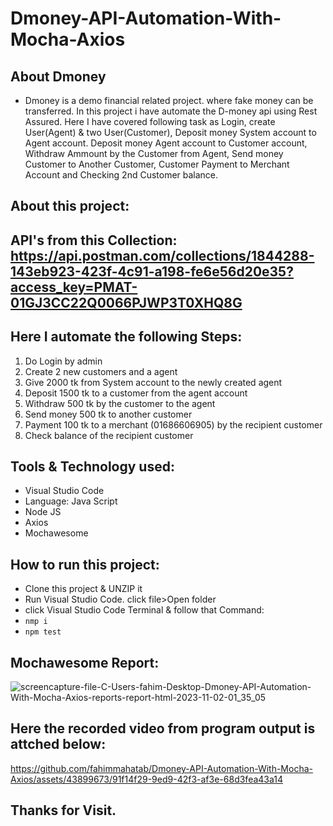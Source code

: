 # Dmoney-API-Automation-With-Mocha-Axios
## About Dmoney
- Dmoney is a demo financial related project. where fake money can be transferred. In this project i have automate the D-money api using Rest Assured. Here I have covered following task as Login, create User(Agent) & two User(Customer), Deposit money System account to Agent account. Deposit money Agent account to Customer account, Withdraw Ammount by the Customer from Agent, Send money Customer to Another Customer, Customer Payment to Merchant Account and Checking 2nd Customer balance.
## About this project:
## API's from this Collection: https://api.postman.com/collections/1844288-143eb923-423f-4c91-a198-fe6e56d20e35?access_key=PMAT-01GJ3CC22Q0066PJWP3T0XHQ8G
## Here I automate the following Steps:
1. Do Login by admin
2. Create 2 new customers and a agent
3. Give 2000 tk from System account to the newly created agent
4. Deposit 1500 tk to a customer from the agent account
5. Withdraw 500 tk by the customer to the agent
6. Send money 500 tk to another customer
7. Payment 100 tk to a merchant (01686606905) by the recipient customer
8. Check balance of the recipient customer

## Tools & Technology used:
- Visual Studio Code
- Language: Java Script
- Node JS
- Axios
- Mochawesome

## How to run this project:
- Clone this project & UNZIP it
- Run Visual Studio Code. click file>Open folder 
- click Visual Studio Code Terminal & follow that Command:
- ``` nmp i ```
- ``` npm test ```

## Mochawesome Report:
![screencapture-file-C-Users-fahim-Desktop-Dmoney-API-Automation-With-Mocha-Axios-reports-report-html-2023-11-02-01_35_05](https://github.com/fahimmahatab/Dmoney-API-Automation-With-Mocha-Axios/assets/43899673/489914ec-5080-4aa0-bb12-dc8088754a1a)

## Here the recorded video from program output is attched below:
https://github.com/fahimmahatab/Dmoney-API-Automation-With-Mocha-Axios/assets/43899673/91f14f29-9ed9-42f3-af3e-68d3fea43a14

## Thanks for Visit.
